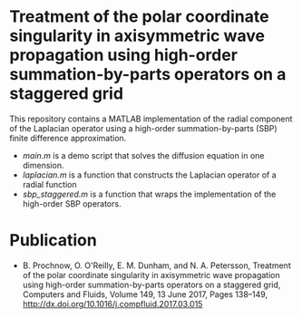 Treatment of the polar coordinate singularity in axisymmetric wave propagation using high-order summation-by-parts operators on a staggered grid
============================================================================================

This repository contains a MATLAB implementation of the radial component of the Laplacian operator using a
high-order summation-by-parts (SBP) finite difference approximation. 

* *main.m* is a demo script that solves the diffusion equation in one dimension.
* *laplacian.m* is a function that constructs the Laplacian operator of a radial function
* *sbp_staggered.m* is a function that wraps the implementation of the high-order SBP operators.

Publication
=================
* B. Prochnow, O. O'Reilly, E. M. Dunham, and N. A. Petersson, Treatment of the polar coordinate singularity in axisymmetric wave propagation using high-order summation-by-parts operators on a staggered grid, Computers and Fluids, Volume 149, 13 June 2017, Pages 138–149, http://dx.doi.org/10.1016/j.compfluid.2017.03.015
